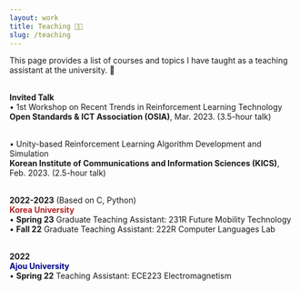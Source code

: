 ```yaml
---
layout: work
title: Teaching 👨‍🏫
slug: /teaching
---
```


This page provides a list of courses and topics I have taught as a teaching assistant at the university. 🏫
<br/> <br/>

<p>
  <b>Invited Talk</b> <br/>
  • 1st Workshop on Recent Trends in Reinforcement Learning Technology <br/>
  <b>Open Standards & ICT Association (OSIA)</b>, Mar. 2023. (3.5-hour talk) <br/><br/>

  • Unity-based Reinforcement Learning Algorithm Development and Simulation <br/>
  <b>Korean Institute of Communications and Information Sciences (KICS)</b>, Feb. 2023. (2.5-hour talk) <br/><br/>

  <b>2022-2023</b> (Based on C, Python) <br/>
  <font color='#b22222'><b>Korea University</b></font> <br/>
  • <b>Spring 23</b> Graduate Teaching Assistant: 231R Future Mobility Technology <br/>
  • <b>Fall 22</b> Graduate Teaching Assistant: 222R Computer Languages Lab <br/><br/>
  
  <b>2022</b> <br/>
  <font color='#00008b'><b>Ajou University</b></font> <br/>
  • <b>Spring 22</b> Teaching Assistant: ECE223 Electromagnetism
</p>
